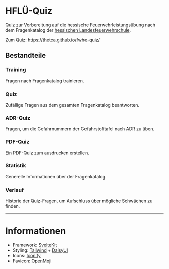 # HFLÜ-Quiz

Quiz zur Vorbereitung auf die hessische Feuerwehrleistungsübung nach dem Fragenkatalog der [hessischen Landesfeuerwehrschule](www.hlfs.hessen.de).

Zum Quiz: https://thetca.github.io/fwhe-quiz/

## Bestandteile

### Training
Fragen nach Fragenkatalog trainieren.

### Quiz
Zufällige Fragen aus dem gesamten Fragenkatalog beantworten.

### ADR-Quiz
Fragen, um die Gefahrnummern der Gefahrstofftafel nach ADR zu üben.

### PDF-Quiz
Ein PDF-Quiz zum ausdrucken erstellen.

### Statistik
Generelle Informationen über der Fragenkatalog.

### Verlauf
Historie der Quiz-Fragen, um Aufschluss über mögliche Schwächen zu finden.

---
# Informationen

- Framework: [SvelteKit](https://kit.svelte.dev/)
- Styling: [Tailwind](https://tailwindcss.com/) + [DaisyUI](https://daisyui.com/)
- Icons: [Iconify](https://iconify.design/)
- Favicon: [OpenMoji](https://openmoji.org/library/emoji-1F692/)